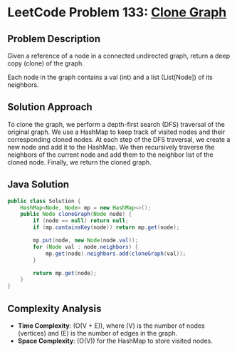 # LeetCode Problem 133: [Clone Graph](https://leetcode.com/problems/clone-graph/)

## Problem Description

Given a reference of a node in a connected undirected graph, return a deep copy (clone) of the graph.

Each node in the graph contains a val (int) and a list (List[Node]) of its neighbors.

## Solution Approach

To clone the graph, we perform a depth-first search (DFS) traversal of the original graph. We use a HashMap to keep track of visited nodes and their corresponding cloned nodes. At each step of the DFS traversal, we create a new node and add it to the HashMap. We then recursively traverse the neighbors of the current node and add them to the neighbor list of the cloned node. Finally, we return the cloned graph.

## Java Solution

```java
public class Solution {
    HashMap<Node, Node> mp = new HashMap<>();
    public Node cloneGraph(Node node) {
        if (node == null) return null;
        if (mp.containsKey(node)) return mp.get(node);

        mp.put(node, new Node(node.val));
        for (Node val : node.neighbors) {
            mp.get(node).neighbors.add(cloneGraph(val));
        }

        return mp.get(node);
    }
}
```

## Complexity Analysis

- **Time Complexity**: \(O(V + E)\), where \(V\) is the number of nodes (vertices) and \(E\) is the number of edges in the graph.
- **Space Complexity**: \(O(V)\) for the HashMap to store visited nodes.

